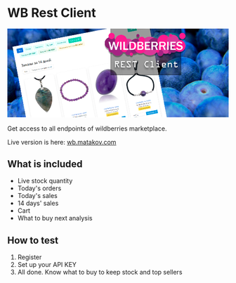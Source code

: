 # WB Rest Client
<img src=https://raw.githubusercontent.com/matacoder/matacoder/main/wb_rest.png>

Get access to all endpoints of wildberries marketplace.

Live version is here: [wb.matakov.com](https://wb.matakov.com)

## What is included

- Live stock quantity
- Today's orders
- Today's sales
- 14 days' sales
- Cart
- What to buy next analysis

## How to test

1) Register
2) Set up your API KEY
3) All done. Know what to buy to keep stock and top sellers

